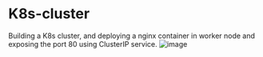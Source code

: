 # K8s-cluster
Building a K8s cluster, and deploying a nginx container in worker node and exposing the port 80 using ClusterIP service. 
![image](https://github.com/UsaSai99charanteja/K8s-cluster/assets/107063715/8d50f0f2-9a40-4f16-b750-992ec79911b7)
